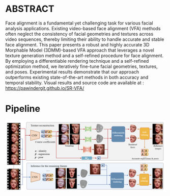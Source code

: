 # ABSTRACT
Face alignment is a fundamental yet challenging task for various facial analysis applications. Existing video-based face
alignment (VFA) methods often neglect the consistency of facial geometries and textures across video sequences, thereby
limiting their ability to handle accurate and stable face alignment. This paper presents a robust and highly accurate 3D
Morphable Model (3DMM)-based VFA approach that leverages a novel texture generation method and a self-refined procedure for face alignment. By employing a differentiable
rendering technique and a self-refined optimization method,
we iteratively fine-tune facial geometries, textures, and poses.
Experimental results demonstrate that our approach outperforms existing state-of-the-art methods in both accuracy and
temporal stability. Visual results and source code are available at : https://pawindergit.github.io/SR-VFA/
# Pipeline
![pipeline](figs/pipeline.png)